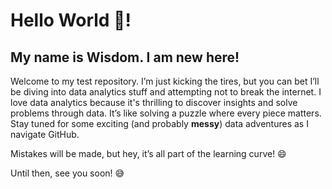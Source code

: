 # Hello World 👋!

## My name is Wisdom. I am new here!

Welcome to my test repository. I’m just kicking the tires, but you can bet I’ll be diving into data analytics stuff and attempting not to break the internet. I love data analytics because it's thrilling to discover insights and solve problems through data. It’s like solving a puzzle where every piece matters. Stay tuned for some exciting (and probably **messy**) data adventures as I navigate GitHub.


Mistakes will be made, but hey, it’s all part of the learning curve! 😄

Until then, see you soon! 😅
